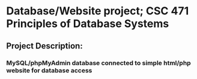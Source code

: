 # Database/Website project; CSC 471 Principles of Database Systems
## Project Description: 
   ###    MySQL/phpMyAdmin database connected to simple html/php website for database access
